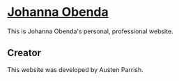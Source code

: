 # [Johanna Obenda](http://www.johanaobenda.com/)

This is Johanna Obenda's personal, professional website.

## Creator

This website was developed by Austen Parrish.
